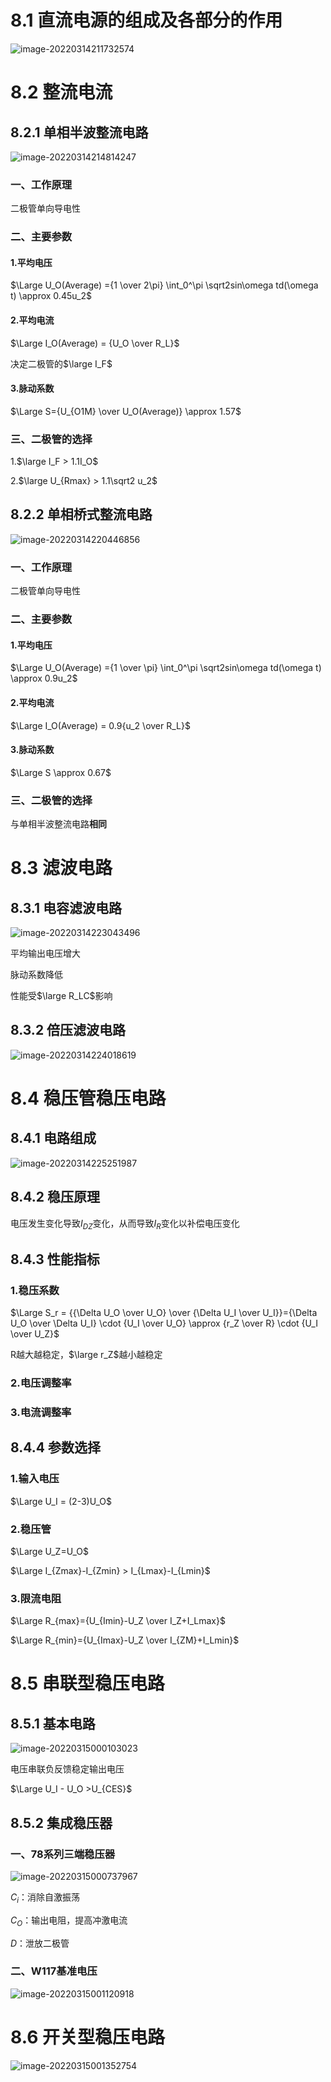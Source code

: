 # 8.1 直流电源的组成及各部分的作用

![image-20220314211732574](pic/image-20220314211732574.png)



# 8.2 整流电流

## 8.2.1 单相半波整流电路

![image-20220314214814247](pic/image-20220314214814247.png)

### 一、工作原理

二极管单向导电性

### 二、主要参数

#### 1.平均电压

$\Large U_O(Average) ={1 \over 2\pi} \int_0^\pi \sqrt2sin\omega td(\omega t) \approx 0.45u_2$

#### 2.平均电流

$\Large I_O(Average) = {U_O \over R_L}$

决定二极管的$\large I_F$

#### 3.脉动系数

$\Large S={U_{O1M} \over U_O(Average)} \approx 1.57$

### 三、二极管的选择

1.$\large I_F > 1.1I_O$

2.$\large U_{Rmax} > 1.1\sqrt2 u_2$

## 8.2.2 单相桥式整流电路

![image-20220314220446856](pic/image-20220314220446856.png)

### 一、工作原理

二极管单向导电性

### 二、主要参数

#### 1.平均电压

$\Large U_O(Average) ={1 \over \pi} \int_0^\pi \sqrt2sin\omega td(\omega t) \approx 0.9u_2$

#### 2.平均电流

$\Large I_O(Average) = 0.9{u_2 \over R_L}$

#### 3.脉动系数

$\Large S \approx 0.67$

### 三、二极管的选择

与单相半波整流电路**相同**



# 8.3 滤波电路

## 8.3.1 电容滤波电路

![image-20220314223043496](pic/image-20220314223043496.png)

平均输出电压增大

脉动系数降低

性能受$\large R_LC$影响

## 8.3.2 倍压滤波电路

![image-20220314224018619](pic/image-20220314224018619.png)



# 8.4 稳压管稳压电路

## 8.4.1 电路组成

![image-20220314225251987](pic/image-20220314225251987.png)

## 8.4.2 稳压原理

电压发生变化导致$I_{DZ}$变化，从而导致$I_R$变化以补偿电压变化

## 8.4.3 性能指标

### 1.稳压系数

$\Large S_r = {{\Delta U_O \over U_O} \over {\Delta U_I \over U_I}}={\Delta U_O \over \Delta U_I} \cdot {U_I \over U_O} \approx {r_Z \over R} \cdot {U_I \over U_Z}$

R越大越稳定，$\large r_Z$越小越稳定

### 2.电压调整率

### 3.电流调整率

## 8.4.4 参数选择

### 1.输入电压

$\Large U_I = (2-3)U_O$

### 2.稳压管

$\Large U_Z=U_O$

$\Large I_{Zmax}-I_{Zmin} > I_{Lmax}-I_{Lmin}$

### 3.限流电阻

$\Large R_{max}={U_{Imin}-U_Z \over I_Z+I_Lmax}$

$\Large R_{min}={U_{Imax}-U_Z \over I_{ZM}+I_Lmin}$



# 8.5 串联型稳压电路

## 8.5.1 基本电路

![image-20220315000103023](pic/image-20220315000103023.png)

电压串联负反馈稳定输出电压

$\Large U_I - U_O >U_{CES}$

## 8.5.2 集成稳压器

### 一、78系列三端稳压器

![image-20220315000737967](pic/image-20220315000737967.png)

$C_i$：消除自激振荡

$C_O$：输出电阻，提高冲激电流

$D$：泄放二极管

### 二、W117基准电压

![image-20220315001120918](pic/image-20220315001120918.png)



# 8.6 开关型稳压电路

![image-20220315001352754](pic/image-20220315001352754.png)

